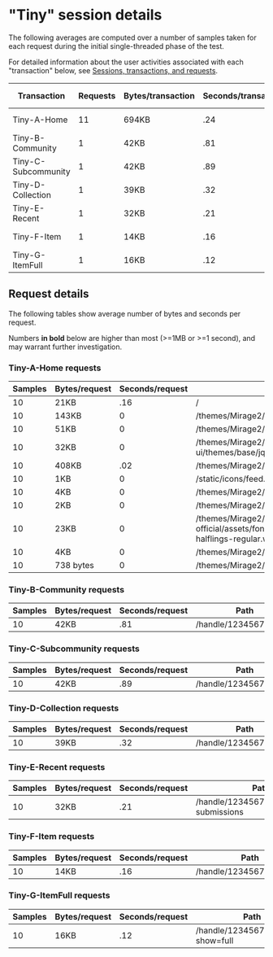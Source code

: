 # "Tiny" session details

The following averages are computed over a number of samples taken for each request during
the initial single-threaded phase of the test.

For detailed information about the user activities associated with each "transaction" below,
see [Sessions, transactions, and requests](../../doc/sessions).

Transaction | Requests | Bytes/transaction | Seconds/transaction | Request details
-|-|-|-|-
Tiny-A-Home | 11 | 694KB | .24 | [See below](#tiny-a-home-requests)
Tiny-B-Community | 1 | 42KB | .81 | [See below](#tiny-b-community-requests)
Tiny-C-Subcommunity | 1 | 42KB | .89 | [See below](#tiny-c-subcommunity-requests)
Tiny-D-Collection | 1 | 39KB | .32 | [See below](#tiny-d-collection-requests)
Tiny-E-Recent | 1 | 32KB | .21 | [See below](#tiny-e-recent-requests)
Tiny-F-Item | 1 | 14KB | .16 | [See below](#tiny-f-item-requests)
Tiny-G-ItemFull | 1 | 16KB | .12 | [See below](#tiny-g-itemfull-requests)

## Request details

The following tables show average number of bytes and seconds per request.

Numbers **in bold** below are higher than most (>=1MB or >=1 second), and may warrant further investigation.


### Tiny-A-Home requests

Samples | Bytes/request | Seconds/request | Path
-|-|-|-
10 | 21KB | .16 | / |
10 | 143KB | 0 | /themes/Mirage2/styles/main.css |
10 | 51KB | 0 | /themes/Mirage2/vendor/modernizr/modernizr.js |
10 | 32KB | 0 | /themes/Mirage2/vendor/jquery-ui/themes/base/jquery-ui.css |
10 | 408KB | .02 | /themes/Mirage2/scripts/theme.js |
10 | 1KB | 0 | /static/icons/feed.png |
10 | 4KB | 0 | /themes/Mirage2/images/DSpace-logo-line.svg |
10 | 2KB | 0 | /themes/Mirage2/images/atmire-logo-small.svg |
10 | 23KB | 0 | /themes/Mirage2/vendor/bootstrap-sass-official/assets/fonts/bootstrap/glyphicons-halflings-regular.woff |
10 | 4KB | 0 | /themes/Mirage2/images/apple-touch-icon.png |
10 | 738 bytes | 0 | /themes/Mirage2/images/favicon.ico |

### Tiny-B-Community requests

Samples | Bytes/request | Seconds/request | Path
-|-|-|-
10 | 42KB | .81 | /handle/123456789/244 |

### Tiny-C-Subcommunity requests

Samples | Bytes/request | Seconds/request | Path
-|-|-|-
10 | 42KB | .89 | /handle/123456789/245 |

### Tiny-D-Collection requests

Samples | Bytes/request | Seconds/request | Path
-|-|-|-
10 | 39KB | .32 | /handle/123456789/246 |

### Tiny-E-Recent requests

Samples | Bytes/request | Seconds/request | Path
-|-|-|-
10 | 32KB | .21 | /handle/123456789/246/recent-submissions |

### Tiny-F-Item requests

Samples | Bytes/request | Seconds/request | Path
-|-|-|-
10 | 14KB | .16 | /handle/123456789/33089 |

### Tiny-G-ItemFull requests

Samples | Bytes/request | Seconds/request | Path
-|-|-|-
10 | 16KB | .12 | /handle/123456789/33089?show=full |
